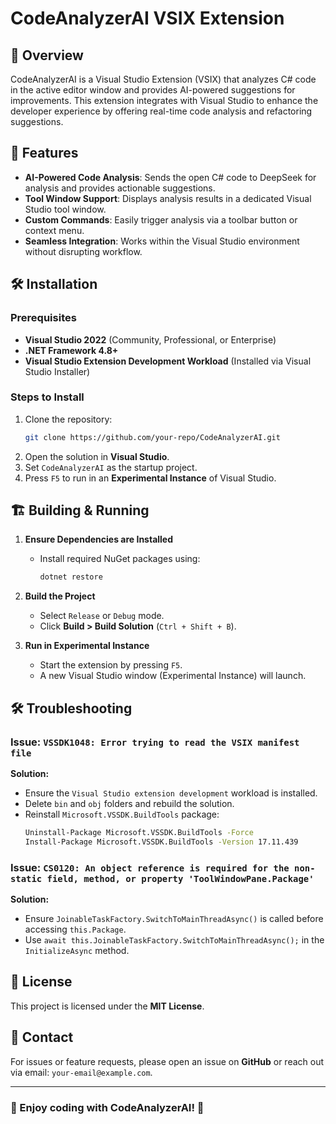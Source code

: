 # CodeAnalyzerAI VSIX Extension

## 📌 Overview
CodeAnalyzerAI is a Visual Studio Extension (VSIX) that analyzes C# code in the active editor window and provides AI-powered suggestions for improvements. This extension integrates with Visual Studio to enhance the developer experience by offering real-time code analysis and refactoring suggestions.

## 🚀 Features
- **AI-Powered Code Analysis**: Sends the open C# code to DeepSeek for analysis and provides actionable suggestions.
- **Tool Window Support**: Displays analysis results in a dedicated Visual Studio tool window.
- **Custom Commands**: Easily trigger analysis via a toolbar button or context menu.
- **Seamless Integration**: Works within the Visual Studio environment without disrupting workflow.

## 🛠 Installation
### Prerequisites
- **Visual Studio 2022** (Community, Professional, or Enterprise)
- **.NET Framework 4.8+**
- **Visual Studio Extension Development Workload** (Installed via Visual Studio Installer)

### Steps to Install
1. Clone the repository:
   ```sh
   git clone https://github.com/your-repo/CodeAnalyzerAI.git
   ```
2. Open the solution in **Visual Studio**.
3. Set `CodeAnalyzerAI` as the startup project.
4. Press `F5` to run in an **Experimental Instance** of Visual Studio.

## 🏗 Building & Running
1. **Ensure Dependencies are Installed**
   - Install required NuGet packages using:
     ```sh
     dotnet restore
     ```

2. **Build the Project**
   - Select `Release` or `Debug` mode.
   - Click **Build > Build Solution** (`Ctrl + Shift + B`).

3. **Run in Experimental Instance**
   - Start the extension by pressing `F5`.
   - A new Visual Studio window (Experimental Instance) will launch.

## 🛠 Troubleshooting
### Issue: `VSSDK1048: Error trying to read the VSIX manifest file`
**Solution:**
- Ensure the `Visual Studio extension development` workload is installed.
- Delete `bin` and `obj` folders and rebuild the solution.
- Reinstall `Microsoft.VSSDK.BuildTools` package:
  ```sh
  Uninstall-Package Microsoft.VSSDK.BuildTools -Force
  Install-Package Microsoft.VSSDK.BuildTools -Version 17.11.439
  ```

### Issue: `CS0120: An object reference is required for the non-static field, method, or property 'ToolWindowPane.Package'`
**Solution:**
- Ensure `JoinableTaskFactory.SwitchToMainThreadAsync()` is called before accessing `this.Package`.
- Use `await this.JoinableTaskFactory.SwitchToMainThreadAsync();` in the `InitializeAsync` method.

## 📜 License
This project is licensed under the **MIT License**.

## 📩 Contact
For issues or feature requests, please open an issue on **GitHub** or reach out via email: `your-email@example.com`.

---

### 🌟 Enjoy coding with CodeAnalyzerAI! 🚀
